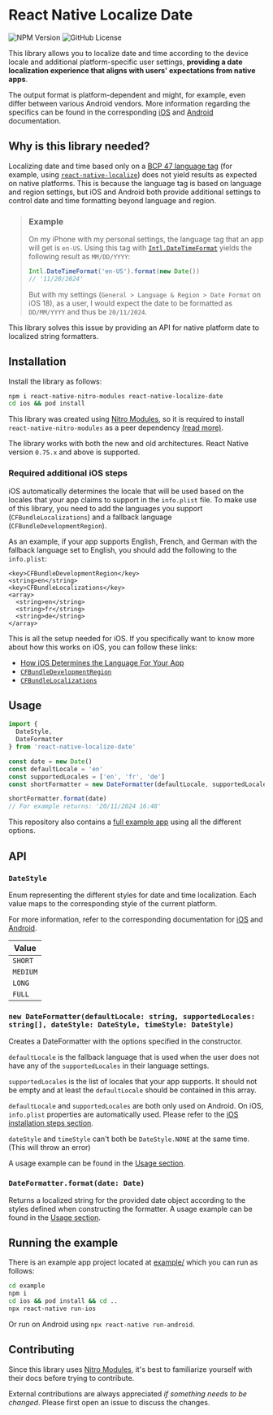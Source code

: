 # React Native Localize Date

![NPM Version](https://img.shields.io/npm/v/react-native-localize-date)
![GitHub License](https://img.shields.io/github/license/jobpaardekooper/react-native-localize-date)

This library allows you to localize date and time according to the device locale and additional platform-specific user settings, **providing a date localization experience that aligns with users' expectations from native apps**.

The output format is platform-dependent and might, for example, even differ between various Android vendors. More information regarding the specifics can be found in the corresponding [iOS](https://developer.apple.com/documentation/foundation/dateformatter/1415241-localizedstring) and [Android](https://developer.android.com/reference/android/icu/text/DateFormat) documentation.

## Why is this library needed?

Localizing date and time based only on a [BCP 47 language tag](https://www.techonthenet.com/js/language_tags.php) (for example, using [`react-native-localize`](https://github.com/zoontek/react-native-localize)) does not yield results as expected on native platforms. This is because the language tag is based on language and region settings, but iOS and Android both provide additional settings to control date and time formatting beyond language and region.

> ### Example
>
> On my iPhone with my personal settings, the language tag that an app will get is `en-US`. Using this tag with [`Intl.DateTimeFormat`](https://developer.mozilla.org/en-US/docs/Web/JavaScript/Reference/Global_Objects/Intl/DateTimeFormat) yields the following result as `MM/DD/YYYY`:
>
> ```js
> Intl.DateTimeFormat('en-US').format(new Date())
> // '11/20/2024'
> ```
>
> But with my settings (`General > Language & Region > Date Format` on iOS 18), as a user, I would expect the date to be formatted as `DD/MM/YYYY` and thus be `20/11/2024`.

This library solves this issue by providing an API for native platform date to localized string formatters.

## Installation

Install the library as follows:

```sh
npm i react-native-nitro-modules react-native-localize-date
cd ios && pod install
```

This library was created using [Nitro Modules](https://github.com/mrousavy/nitro), so it is required to install `react-native-nitro-modules` as a peer dependency [(read more)](https://nitro.margelo.com/docs/for-users).

The library works with both the new and old architectures. React Native version `0.75.x` and above is supported.

### Required additional iOS steps

iOS automatically determines the locale that will be used based on the locales that your app claims to support in the `info.plist` file. To make use of this library, you need to add the languages you support (`CFBundleLocalizations`) and a fallback language (`CFBundleDevelopmentRegion`).

As an example, if your app supports English, French, and German with the fallback language set to English, you should add the following to the `info.plist`:

```plist
<key>CFBundleDevelopmentRegion</key>
<string>en</string>
<key>CFBundleLocalizations</key>
<array>
  <string>en</string>
  <string>fr</string>
  <string>de</string>
</array>
```

This is all the setup needed for iOS. If you specifically want to know more about how this works on iOS, you can follow these links:

- [How iOS Determines the Language For Your App](https://developer.apple.com/library/archive/qa/qa1828/_index.html)
- [`CFBundleDevelopmentRegion`](https://developer.apple.com/documentation/bundleresources/information-property-list/cfbundledevelopmentregion)
- [`CFBundleLocalizations`](https://developer.apple.com/documentation/bundleresources/information-property-list/cfbundlelocalizations)

## Usage

```typescript
import {
  DateStyle,
  DateFormatter
} from 'react-native-localize-date'

const date = new Date()
const defaultLocale = 'en'
const supportedLocales = ['en', 'fr', 'de']
const shortFormatter = new DateFormatter(defaultLocale, supportedLocales, DateStyle.SHORT, DateStyle.SHORT)

shortFormatter.format(date)
// For example returns: '20/11/2024 16:48'
```

This repository also contains a [full example app](example/App.tsx) using all the different options.

## API

### `DateStyle`

Enum representing the different styles for date and time localization. Each value maps to the corresponding style of the current platform.

For more information, refer to the corresponding documentation for [iOS](https://developer.apple.com/documentation/foundation/dateformatter/style) and [Android](https://developer.android.com/reference/android/icu/text/DateFormat#:~:text=The%20exact%20result%20depends%20on%20the%20locale%2C%20but%20generally).

| Value
| -----
| `SHORT`
| `MEDIUM`
| `LONG`
| `FULL`

### `new DateFormatter(defaultLocale: string, supportedLocales: string[], dateStyle: DateStyle, timeStyle: DateStyle)`

Creates a DateFormatter with the options specified in the constructor.

`defaultLocale` is the fallback language that is used when the user does not have any of the `supportedLocales` in their language settings.

`supportedLocales` is the list of locales that your app supports. It should not be empty and at least the `defaultLocale` should be contained in this array.

`defaultLocale` and `supportedLocales` are both only used on Android. On iOS, `info.plist` properties are automatically used. Please refer to the [iOS installation steps section](#required-additional-ios-steps).

`dateStyle` and `timeStyle` can't both be `DateStyle.NONE` at the same time. (This will throw an error)

A usage example can be found in the [Usage section](#usage).

### `DateFormatter.format(date: Date)`

Returns a localized string for the provided date object according to the styles defined when constructing the formatter. A usage example can be found in the [Usage section](#usage).

## Running the example

There is an example app project located at [example/](example) which you can run as follows:

```sh
cd example
npm i
cd ios && pod install && cd ..
npx react-native run-ios
```

Or run on Android using `npx react-native run-android`.

## Contributing

Since this library uses [Nitro Modules](https://github.com/mrousavy/nitro), it's best to familiarize yourself with their docs before trying to contribute.

External contributions are always appreciated *if something needs to be changed*. Please first open an issue to discuss the changes.
